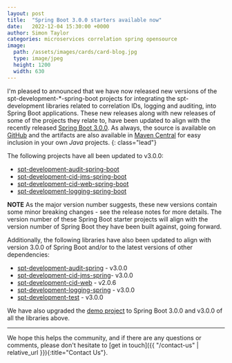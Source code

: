 ```yaml
---
layout: post
title:  "Spring Boot 3.0.0 starters available now"
date:   2022-12-04 15:30:00 +0000
author: Simon Taylor
categories: microservices correlation spring opensource
image:
  path: /assets/images/cards/card-blog.jpg
  type: image/jpeg
  height: 1200
  width: 630
---
```

I'm pleased to announced that we have now released new versions of the spt-development-*-spring-boot projects for integrating the spt-development
libraries related to correlation IDs, logging and auditing, into Spring Boot applications. These new releases along with new releases of some of
the projects they relate to, have been updated to align with the recently released 
[Spring Boot 3.0.0](https://spring.io/blog/2022/11/24/spring-boot-3-0-goes-ga). As always, the source is available on 
[GitHub](https://github.com/spt-development) and the artifacts are also available in 
[Maven Central](https://mvnrepository.com/artifact/com.spt-development) for easy inclusion in your own <em>Java</em> projects.
{: class="lead"}

The following projects have all been updated to v3.0.0:

* [spt-development-audit-spring-boot](https://github.com/spt-development/spt-development-audit-spring-boot)
* [spt-development-cid-jms-spring-boot](https://github.com/spt-development/spt-development-cid-jms-spring-boot)
* [spt-development-cid-web-spring-boot](https://github.com/spt-development/spt-development-cid-web-spring-boot)
* [spt-development-logging-spring-boot](https://github.com/spt-development/spt-development-logging-spring-boot)

**NOTE** As the major version number suggests, these new versions contain some minor breaking changes - see the release notes for more details. 
The version number of these Spring Boot starter projects will align with the version number of Spring Boot they have been built against, going
forward.

Additionally, the following libraries have also been updated to align with version 3.0.0 of Spring Boot and/or to the latest versions of other 
dependencies:

* [spt-development-audit-spring](https://github.com/spt-development/spt-development-audit-spring) - v3.0.0
* [spt-development-cid-jms-spring](https://github.com/spt-development/spt-development-cid-jms-spring)- v3.0.0
* [spt-development-cid-web](https://github.com/spt-development/spt-development-cid-web) - v2.0.6
* [spt-development-logging-spring](https://github.com/spt-development/spt-development-logging-spring) - v3.0.0
* [spt-development-test](https://github.com/spt-development/spt-development-test) - v3.0.0

We have also upgraded the [demo project](https://github.com/spt-development/spt-development-demo) to Spring Boot 3.0.0 and v3.0.0 of all the libraries above.

---

We hope this helps the community, and if there are any questions or comments, please don't hesitate to [get in touch]({{ "/contact-us" | relative_url }}){:title="Contact Us"}.
